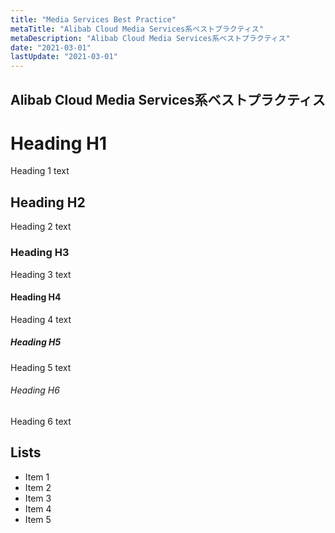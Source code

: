 ```yaml
---
title: "Media Services Best Practice"
metaTitle: "Alibab Cloud Media Services系ベストプラクティス"
metaDescription: "Alibab Cloud Media Services系ベストプラクティス"
date: "2021-03-01"
lastUpdate: "2021-03-01"
---
```



## Alibab Cloud Media Services系ベストプラクティス


# Heading H1
Heading 1 text

## Heading H2
Heading 2 text

### Heading H3
Heading 3 text

#### Heading H4
Heading 4 text

##### Heading H5
Heading 5 text

###### Heading H6
Heading 6 text

## Lists
- Item 1
- Item 2
- Item 3
- Item 4
- Item 5

